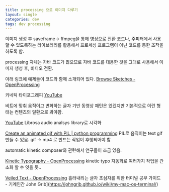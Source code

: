```yaml
---
title: processing 으로 이미지 다루기  
layout: single 
categories: dev 
tags: dev processing 
---
```


  
이미지 생성 후 saveframe-> ffmpeg을 통해 영상으로 전환
코드나, 주피터에서 사용할 수 있도록하는 라이브러리를 활용해서 프로세싱 프로그램이 아닌 코드를 통한 조작을 하도록 함.

processing 자체는 자바 코드가 많으므로 자바 코드를 대용한 것을 그대로 사용해서 이미지 생성 후, 비디오 전환.

아래 링크에 예제들이 코드와 함께 소개되어 있다.
[Browse Sketches - OpenProcessing](https://www.openprocessing.org/browse/#)
 
키네틱 타이포그래피
[YouTube](https://www.youtube.com/watch?v=5krOakU4rlU)

비트에 맞춰 움직이고 변화하는 글자 기반 동영상
패턴은 있겠지만 기본적으로 이런 형태는 컨텐츠의 일환으로 봐야함.

[YouTube](https://www.youtube.com/watch?v=5LfD-hxbX0E)
Librosa audio analsys library로 시각화

[Create an animated gif with PIL \| python programming](https://pythonprogramming.altervista.org/create-an-animated-gif-with-pil/)
PIL로 움직이는 text gif 만들 수 있음. gif -> mp4 로 만드는 작업이 후행되어야 함

automatic kinetic composer와 관련해서 연구들이 조금 있음.

[Kinetic Typography - OpenProcessing](https://www.openprocessing.org/sketch/446720/)
kinetic typo 자동화로 여러가지 작업을 간소화 할 수 잇을 듯..

[Veiled Text - OpenProcessing](https://www.openprocessing.org/sketch/768743)
흘러내리는 글자 초심자를 위한 터미널 공부 가이드 - 기계인간 John Grib](https://johngrib.github.io/wiki/my-mac-os-terminal/)
